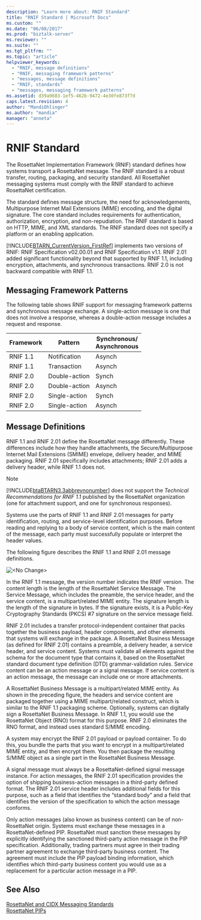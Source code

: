```yaml
---
description: "Learn more about: RNIF Standard"
title: "RNIF Standard | Microsoft Docs"
ms.custom: ""
ms.date: "06/08/2017"
ms.prod: "biztalk-server"
ms.reviewer: ""
ms.suite: ""
ms.tgt_pltfrm: ""
ms.topic: "article"
helpviewer_keywords: 
  - "RNIF, message definitions"
  - "RNIF, messaging framework patterns"
  - "messages, message definitions"
  - "RNIF, standards"
  - "messages, messaging framework patterns"
ms.assetid: d39a9683-1ef5-462b-9472-4e30fe873f7d
caps.latest.revision: 4
author: "MandiOhlinger"
ms.author: "mandia"
manager: "anneta"
---
```

# RNIF Standard
The RosettaNet Implementation Framework (RNIF) standard defines how systems transport a RosettaNet message. The RNIF standard is a robust transfer, routing, packaging, and security standard. All RosettaNet messaging systems must comply with the RNIF standard to achieve RosettaNet certification.  
  
 The standard defines message structure, the need for acknowledgements, Multipurpose Internet Mail Extensions (MIME) encoding, and the digital signature. The core standard includes requirements for authentication, authorization, encryption, and non-repudiation. The RNIF standard is based on HTTP, MIME, and XML standards. The RNIF standard does not specify a platform or an enabling application.  
  
 [!INCLUDE[BTARN_CurrentVersion_FirstRef](../../includes/btarn-currentversion-firstref-md.md)] implements two versions of RNIF: RNIF Specification v02.00.01 and RNIF Specification v1.1. RNIF 2.01 added significant functionality beyond that supported by RNIF 1.1, including encryption, attachments, and synchronous transactions. RNIF 2.0 is not backward compatible with RNIF 1.1.  
  
## Messaging Framework Patterns  
 The following table shows RNIF support for messaging framework patterns and synchronous message exchange. A single-action message is one that does not involve a response, whereas a double-action message includes a request and response.  
  
|Framework|Pattern|Synchronous/<br />Asynchronous|  
|---------------|-------------|---------------------------------|  
|RNIF 1.1|Notification|Asynch|  
|RNIF 1.1|Transaction|Asynch|  
|RNIF 2.0|Double-action|Synch|  
|RNIF 2.0|Double-action|Asynch|  
|RNIF 2.0|Single-action|Synch|  
|RNIF 2.0|Single-action|Asynch|  
  
## Message Definitions  
 RNIF 1.1 and RNIF 2.01 define the RosettaNet message differently. These differences include how they handle attachments, the Secure/Multipurpose Internet Mail Extensions (SMIME) envelope, delivery header, and MIME packaging. RNIF 2.01 specifically includes attachments; RNIF 2.01 adds a delivery header, while RNIF 1.1 does not.  
  
> [!NOTE]
>  [!INCLUDE[btaBTARN3.3abbrevnonumber](../../includes/btabtarn3-3abbrevnonumber-md.md)] does not support the *Technical Recommendations for RNIF 1.1* published by the RosettaNet organization (one for attachment support, and one for synchronous responses).  
  
 Systems use the parts of RNIF 1.1 and RNIF 2.01 messages for party identification, routing, and service-level identification purposes. Before reading and replying to a body of service content, which is the main content of the message, each party must successfully populate or interpret the header values.  
  
 The following figure describes the RNIF 1.1 and RNIF 2.01 message definitions.  
  
 ![&#60;No Change&#62;](../../adapters-and-accelerators/accelerator-rosettanet/media/rn3-rnif-message-definitions.gif "RN3_RNIF_Message_Definitions")  
  
 In the RNIF 1.1 message, the version number indicates the RNIF version. The content length is the length of the RosettaNet Service Message. The Service Message, which includes the preamble, the service header, and the service content, is a multipart/related MIME entity. The signature length is the length of the signature in bytes. If the signature exists, it is a Public-Key Cryptography Standards (PKCS) #7 signature on the service message field.  
  
 RNIF 2.01 includes a transfer protocol-independent container that packs together the business payload, header components, and other elements that systems will exchange in the package. A RosettaNet Business Message (as defined for RNIF 2.01) contains a preamble, a delivery header, a service header, and service content. Systems must validate all elements against the schema for the document type that contains it, based on the RosettaNet standard document type definition (DTD) grammar-validation rules. Service content can be an action message or a signal message. If service content is an action message, the message can include one or more attachments.  
  
 A RosettaNet Business Message is a multipart/related MIME entity. As shown in the preceding figure, the headers and service content are packaged together using a MIME multipart/related construct, which is similar to the RNIF 1.1 packaging scheme. Optionally, systems can digitally sign a RosettaNet Business Message. In RNIF 1.1, you would use the RosettaNet Object (RNO) format for this purpose. RNIF 2.0 eliminates the RNO format, and instead uses standard S/MIME encoding.  
  
 A system may encrypt the RNIF 2.01 payload or payload container. To do this, you bundle the parts that you want to encrypt in a multipart/related MIME entity, and then encrypt them. You then package the resulting S/MIME object as a single part in the RosettaNet Business Message.  
  
 A signal message must always be a RosettaNet-defined signal message instance. For action messages, the RNIF 2.01 specification provides the option of shipping business-action messages in a third-party defined format. The RNIF 2.01 service header includes additional fields for this purpose, such as a field that identifies the “standard body” and a field that identifies the version of the specification to which the action message conforms.  
  
 Only action messages (also known as business content) can be of non-RosettaNet origin. Systems must exchange these messages in a RosettaNet-defined PIP. RosettaNet must sanction these messages by explicitly identifying the sanctioned third-party action message in the PIP specification. Additionally, trading partners must agree in their trading partner agreement to exchange third-party business content. The agreement must include the PIP payload binding information, which identifies which third-party business content you would use as a replacement for a particular action message in a PIP.  
  
## See Also  
 [RosettaNet and CIDX Messaging Standards](../../adapters-and-accelerators/accelerator-rosettanet/rosettanet-and-cidx-messaging-standards.md)   
 [RosettaNet PIPs](../../adapters-and-accelerators/accelerator-rosettanet/rosettanet-pips.md)
